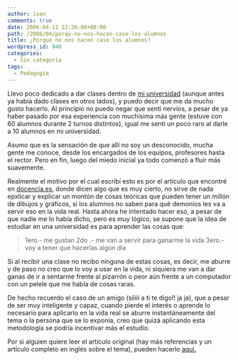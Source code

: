```yaml
---
author: ivan
comments: true
date: 2006-04-11 22:26:00+00:00
path: /2006/04/porqu-no-nos-hacen-caso-los-alumnos
title: ¿Porqué no nos hacen caso los alumnos?
wordpress_id: 940
categories:
  - Sin categoría
tags:
  - Pedagogía
---
```


Llevo poco dedicado a dar clases dentro de [mi universidad](https://www.usm.edu.ec/) (aunque antes ya había dado clases en otros lados), y puedo decir que me da mucho gusto hacerlo. Al principio no puedo negar que sentí nervios, a pesar de ya haber pasado por esa experiencia con muchísima más gente (estuve con 60 alumnos durante 2 turnos distintos), igual me sentí un poco raro al darle a 10 alumnos en mi universidad.

Asumo que es la sensación de que allí no soy un desconocido, mucha gente me conoce, desde los encargados de los equipos, profesores hasta el rector. Pero en fin, luego del miedo inicial ya todo comenzó a fluir más suavemente.

Realmente el motivo por el cual escribí esto es por el artículo que encontré en [docencia.es](https://www.docencia.es/), donde dicen algo que es muy cierto, no sirve de nada epxlicar y explicar un montón de cosas teóricas que pueden tener un millón de dibujos y gráficos, si los alumnos no saben para qué demonios les va a servir eso en la vida real. Hasta ahora he intentado hacer eso, a pesar de que nadie me lo había dicho, pero es muy lógico, se supone que la idea de estudiar en una universidad es para aprender las cosas que:

<blockquote>
1ero.- me gustan
2do .- me van a servir para ganarme la vida
3ero.- voy a tener que hacerlas algún día
</blockquote>

Si al recibir una clase no recibo ninguna de estas cosas, es decir, me aburre y de paso no creo que lo voy a usar en la vida, ni siquiera me van a dar ganas de ir a sentarme frente al pizarrón o peor aún frente a un computador con un pelele que me habla de cosas raras.

De hecho recuerdo el caso de un amigo (síiiii a ti te digo!! ja ja), que a pesar de ser muy inteligente y capaz, cuando pierde el interés o aprende lo necesario para aplicarlo en la vida real se aburre instantáneamente del tema o la persona que se lo exponía, creo que quizá aplicando esta metodología se podría incentivar más el estudio.

Por si alguien quiere leer el artículo original (hay más referencias y un artículo completo en inglés sobre el tema), pueden hacerlo [aquí.](https://www.mandarina-learning.com/%c2%bfporque-no-nos-hacen-caso-los-alumnos/)

